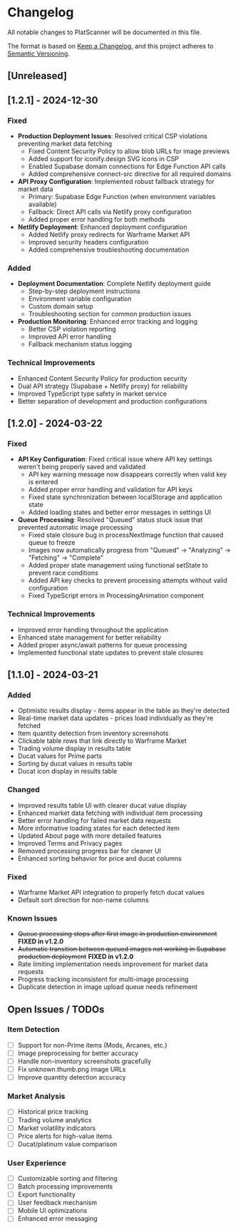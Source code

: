 # Changelog

All notable changes to PlatScanner will be documented in this file.

The format is based on [Keep a Changelog](https://keepachangelog.com/en/1.1.0/),
and this project adheres to [Semantic Versioning](https://semver.org/spec/v2.0.0.html).

## [Unreleased]

## [1.2.1] - 2024-12-30
### Fixed
- **Production Deployment Issues**: Resolved critical CSP violations preventing market data fetching
  - Fixed Content Security Policy to allow blob URLs for image previews
  - Added support for iconify.design SVG icons in CSP
  - Enabled Supabase domain connections for Edge Function API calls
  - Added comprehensive connect-src directive for all required domains
- **API Proxy Configuration**: Implemented robust fallback strategy for market data
  - Primary: Supabase Edge Function (when environment variables available)
  - Fallback: Direct API calls via Netlify proxy configuration
  - Added proper error handling for both methods
- **Netlify Deployment**: Enhanced deployment configuration
  - Added Netlify proxy redirects for Warframe Market API
  - Improved security headers configuration
  - Added comprehensive troubleshooting documentation

### Added
- **Deployment Documentation**: Complete Netlify deployment guide
  - Step-by-step deployment instructions
  - Environment variable configuration
  - Custom domain setup
  - Troubleshooting section for common production issues
- **Production Monitoring**: Enhanced error tracking and logging
  - Better CSP violation reporting
  - Improved API error handling
  - Fallback mechanism status logging

### Technical Improvements
- Enhanced Content Security Policy for production security
- Dual API strategy (Supabase + Netlify proxy) for reliability
- Improved TypeScript type safety in market service
- Better separation of development and production configurations

## [1.2.0] - 2024-03-22
### Fixed
- **API Key Configuration**: Fixed critical issue where API key settings weren't being properly saved and validated
  - API key warning message now disappears correctly when valid key is entered
  - Added proper error handling and validation for API keys
  - Fixed state synchronization between localStorage and application state
  - Added loading states and better error messages in settings UI
- **Queue Processing**: Resolved "Queued" status stuck issue that prevented automatic image processing
  - Fixed stale closure bug in processNextImage function that caused queue to freeze
  - Images now automatically progress from "Queued" → "Analyzing" → "Fetching" → "Complete"
  - Added proper state management using functional setState to prevent race conditions
  - Added API key checks to prevent processing attempts without valid configuration
  - Fixed TypeScript errors in ProcessingAnimation component

### Technical Improvements
- Improved error handling throughout the application
- Enhanced state management for better reliability
- Added proper async/await patterns for queue processing
- Implemented functional state updates to prevent stale closures

## [1.1.0] - 2024-03-21
### Added
- Optimistic results display - items appear in the table as they're detected
- Real-time market data updates - prices load individually as they're fetched
- Item quantity detection from inventory screenshots
- Clickable table rows that link directly to Warframe Market
- Trading volume display in results table
- Ducat values for Prime parts
- Sorting by ducat values in results table
- Ducat icon display in results table

### Changed
- Improved results table UI with clearer ducat value display
- Enhanced market data fetching with individual item processing
- Better error handling for failed market data requests
- More informative loading states for each detected item
- Updated About page with more detailed features
- Improved Terms and Privacy pages
- Removed processing progress bar for cleaner UI
- Enhanced sorting behavior for price and ducat columns

### Fixed
- Warframe Market API integration to properly fetch ducat values
- Default sort direction for non-name columns

### Known Issues
- ~~Queue processing stops after first image in production environment~~ **FIXED in v1.2.0**
- ~~Automatic transition between queued images not working in Supabase production deployment~~ **FIXED in v1.2.0**
- Rate limiting implementation needs improvement for market data requests
- Progress tracking inconsistent for multi-image processing
- Duplicate detection in image upload queue needs refinement

## Open Issues / TODOs
### Item Detection
- [ ] Support for non-Prime items (Mods, Arcanes, etc.)
- [ ] Image preprocessing for better accuracy
- [ ] Handle non-inventory screenshots gracefully
- [ ] Fix unknown.thumb.png image URLs
- [ ] Improve quantity detection accuracy

### Market Analysis
- [ ] Historical price tracking
- [ ] Trading volume analytics
- [ ] Market volatility indicators
- [ ] Price alerts for high-value items
- [ ] Ducat/platinum value comparison

### User Experience
- [ ] Customizable sorting and filtering
- [ ] Batch processing improvements
- [ ] Export functionality
- [ ] User feedback mechanism
- [ ] Mobile UI optimizations
- [ ] Enhanced error messaging